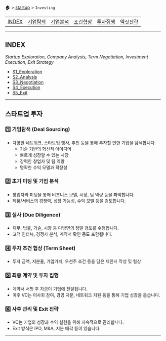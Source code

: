 🏠 > [startup](./) > `Investing`

<table>
  <tr>
    <td><a href="Readme.md">INDEX </a></td>
    <td><a href="./S1_Exploration/)" >기업탐색</a></td>
    <td><a href="./S2_Analysis/" >기업분석</a></td>
    <td><a href="./S3_Negotiation/" >조건협상</a></td>
    <td><a href="./S4_Execution/" >투자집행</a></td>
    <td><a href="./S5_Exit/)" >엑싯전략</a></td>
  </tr>
</table>

---
## INDEX  
_Startup Exploration, Company Analysis, Term Negotiation, Investment Execution, Exit Strategy_

- [S1_Exploration](./S1_Exploration/)
- [S2_Analysis](./S2_Analysis/)
- [S3_Negotiation](./S3_Negotiation/)
- [S4_Execution](./S4_Execution/)
- [S5_Exit](./S5_Exit/)

---
## 스타트업 투자

### 1️⃣ 기업탐색 (Deal Sourcing)
- 다양한 네트워크, 스타트업 행사, 추천 등을 통해 투자할 만한 기업을 탐색합니다.
  - 기술 기반의 혁신적 아이디어
  - 빠르게 성장할 수 있는 시장
  - 강력한 창업자 및 팀 역량
  - 명확한 수익 모델과 확장성

### 2️⃣ 초기 미팅 및 기업 분석
- 창업자와 미팅을 통해 비즈니스 모델, 시장, 팀 역량 등을 파악합니다.
- 제품/서비스의 경쟁력, 성장 가능성, 수익 모델 등을 검토합니다.

### 3️⃣ 실사 (Due Diligence)
- 재무, 법률, 기술, 시장 등 다방면의 정밀 검토를 수행합니다.
- 고객 인터뷰, 경쟁사 분석, 계약서 확인 등도 포함됩니다.

### 4️⃣ 투자 조건 협상 (Term Sheet)
- 투자 금액, 지분율, 기업가치, 우선주 조건 등을 담은 제안서 작성 및 협상

### 5️⃣ 최종 계약 및 투자 집행
- 계약서 서명 후 자금이 기업에 전달됩니다.
- 이후 VC는 이사회 참여, 경영 자문, 네트워크 지원 등을 통해 기업 성장을 돕습니다.

### 6️⃣ 사후 관리 및 Exit 전략
- VC는 기업의 성장과 수익 실현을 위해 지속적으로 관리합니다.
- Exit 방식은 IPO, M&A, 지분 매각 등이 있습니다.

---